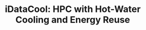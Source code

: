 ---
type: paper
title: "iDataCool: HPC with Hot-Water Cooling and Energy Reuse"
label: "arXiv:1309.4887v1"
link: https://arxiv.org/abs/1309.4887v1
year: 2013
authors:
  - name: Meyer
    first: Nils
  - name: Ries
    first: Manfred
  - name: Solbrig
    first: Stefan
  - name: Wettig
    first: Tilo
---